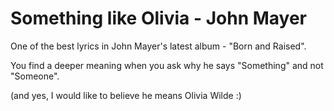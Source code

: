 Something like Olivia - John Mayer
===
One of the best lyrics in John Mayer's latest album - "Born and Raised".  
  
You find a deeper meaning when you ask why he says "Something" and not "Someone".  
  
  
  
(and yes, I would like to believe he means Olivia Wilde :)

